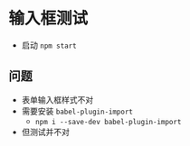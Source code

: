 # 输入框测试
- 启动 `npm start`

## 问题
- 表单输入框样式不对
- 需要安装 `babel-plugin-import`
  - `npm i --save-dev babel-plugin-import`
- 但测试并不对
